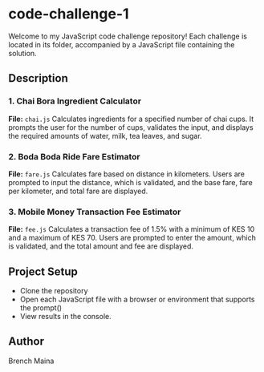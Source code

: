 # code-challenge-1

Welcome to my JavaScript code challenge repository! Each challenge is located in its  folder, accompanied by a JavaScript file containing the solution.

## Description

### 1. Chai Bora Ingredient Calculator
**File:** `chai.js`
Calculates ingredients for a specified number of chai cups. It prompts the user for the number of cups, validates the input, and displays the required amounts of water, milk, tea leaves, and sugar.

### 2. Boda Boda Ride Fare Estimator
**File:** `fare.js`
Calculates fare based on distance in kilometers. Users are prompted to input the distance, which is validated, and the base fare, fare per kilometer, and total fare are displayed.

### 3. Mobile Money Transaction Fee Estimator
**File:** `fee.js`
Calculates a transaction fee of 1.5% with a minimum of KES 10 and a maximum of KES 70. Users are prompted to enter the amount, which is validated, and the total amount and fee are displayed.

## Project Setup
- Clone the repository
- Open each JavaScript file with a browser or environment that supports the prompt()
- View results in the console.  

## Author
Brench Maina

